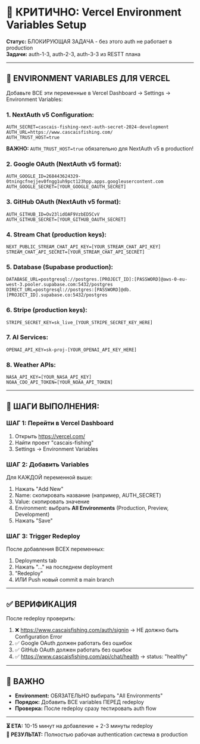 # 🚨 КРИТИЧНО: Vercel Environment Variables Setup

**Статус:** БЛОКИРУЮЩАЯ ЗАДАЧА - без этого auth не работает в production  
**Задачи:** auth-1-3, auth-2-3, auth-3-3 из RESTT плана

---

## 🔑 ENVIRONMENT VARIABLES ДЛЯ VERCEL

Добавьте ВСЕ эти переменные в Vercel Dashboard → Settings → Environment Variables:

### 1. NextAuth v5 Configuration:
```
AUTH_SECRET=cascais-fishing-next-auth-secret-2024-development
AUTH_URL=https://www.cascaisfishing.com/
AUTH_TRUST_HOST=true
```
**ВАЖНО:** `AUTH_TRUST_HOST=true` обязательно для NextAuth v5 в production!

### 2. Google OAuth (NextAuth v5 format):
```
AUTH_GOOGLE_ID=268443624329-0tningcfnejjev0fngg1uh9pct123hpp.apps.googleusercontent.com
AUTH_GOOGLE_SECRET=[YOUR_GOOGLE_OAUTH_SECRET]
```

### 3. GitHub OAuth (NextAuth v5 format):
```
AUTH_GITHUB_ID=Ov23lidOAF9VzbED5CvV
AUTH_GITHUB_SECRET=[YOUR_GITHUB_OAUTH_SECRET]
```

### 4. Stream Chat (production keys):
```
NEXT_PUBLIC_STREAM_CHAT_API_KEY=[YOUR_STREAM_CHAT_API_KEY]
STREAM_CHAT_API_SECRET=[YOUR_STREAM_CHAT_API_SECRET]
```

### 5. Database (Supabase production):
```
DATABASE_URL=postgresql://postgres.[PROJECT_ID]:[PASSWORD]@aws-0-eu-west-3.pooler.supabase.com:5432/postgres
DIRECT_URL=postgresql://postgres:[PASSWORD]@db.[PROJECT_ID].supabase.co:5432/postgres
```

### 6. Stripe (production keys):
```
STRIPE_SECRET_KEY=sk_live_[YOUR_STRIPE_SECRET_KEY_HERE]
```

### 7. AI Services:
```
OPENAI_API_KEY=sk-proj-[YOUR_OPENAI_API_KEY_HERE]
```

### 8. Weather APIs:
```
NASA_API_KEY=[YOUR_NASA_API_KEY]
NOAA_CDO_API_TOKEN=[YOUR_NOAA_API_TOKEN]
```

---

## 📝 ШАГИ ВЫПОЛНЕНИЯ:

### ШАГ 1: Перейти в Vercel Dashboard
1. Открыть https://vercel.com/
2. Найти проект "cascais-fishing" 
3. Settings → Environment Variables

### ШАГ 2: Добавить Variables
Для КАЖДОЙ переменной выше:
1. Нажать "Add New"
2. Name: скопировать название (например, AUTH_SECRET)
3. Value: скопировать значение  
4. Environment: выбрать **All Environments** (Production, Preview, Development)
5. Нажать "Save"

### ШАГ 3: Trigger Redeploy
После добавления ВСЕХ переменных:
1. Deployments tab
2. Нажать "..." на последнем deployment
3. "Redeploy"
4. ИЛИ Push новый commit в main branch

---

## ✅ ВЕРИФИКАЦИЯ

После redeploy проверить:
1. ❌ https://www.cascaisfishing.com/auth/signin → НЕ должно быть Configuration Error
2. ✅ Google OAuth должен работать без ошибок  
3. ✅ GitHub OAuth должен работать без ошибок
4. ✅ https://www.cascaisfishing.com/api/chat/health → status: "healthy"

---

## 🚨 ВАЖНО

- **Environment:** ОБЯЗАТЕЛЬНО выбирать "All Environments"
- **Порядок:** Добавить ВСЕ variables ПЕРЕД redeploy
- **Проверка:** После redeploy сразу тестировать auth flow

---

**⏳ ETA:** 10-15 минут на добавление + 2-3 минуты redeploy  
**🎯 РЕЗУЛЬТАТ:** Полностью рабочая authentication система в production
